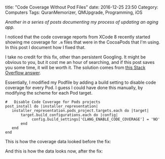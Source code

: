 title: "Code Coverage Without Pod Files"
date: 2016-12-25 23:50
Category: Computers
Tags: QuranMemorizer, QMUpgrade, Programming, iOS

*Another in a series of posts documenting my process of updating an aging app.*

I noticed that the code coverage reports from XCode 8 recently started showing me coverage for `.m` files that were in the CocoaPods that I'm using. In this post I document how I fixed that.

<!-- more -->

I take no credit for this fix, other than persistent Googling. It might be obvious to you, but it cost me an hour of searching, and if this post saves you some time, it will be worth it. The solution comes from [this Stack Overflow answer][so].

Essentially, I modified my Podfile by adding a build setting to disable code coverage for every Pod. I guess I could have done this manually, by modifying the scheme for each Pod target. 

```
#   Disable Code Coverage for Pods projects
post_install do |installer_representation|
   installer_representation.pods_project.targets.each do |target|
       target.build_configurations.each do |config|
            config.build_settings['CLANG_ENABLE_CODE_COVERAGE'] = 'NO'
       end
   end
end
```

This is how the coverage data looked before the fix:

<!-- ai c /images/2016/coverage1.png /images/2016/coverage1.png 526 799 Coverage with Pods included -->

And this is how the data looks now, after the fix: 

<!-- ai c /images/2016/coverage2.png /images/2016/coverage2.png 542 530 Coverage without Pods' .m files -->


[so]: http://stackoverflow.com/a/40485022/7221535 
